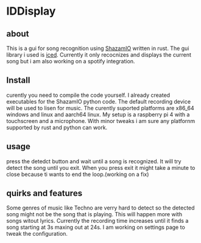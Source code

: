 # IDDisplay
## about

This is a gui for song recognition using [ShazamIO](https://github.com/shazamio/ShazamIO) written in rust. The gui library i used is [iced](https://github.com/iced-rs/iced/tree/master).
 Currently it only recocnizes and displays the current song but i am also working on a spotify integration.

## Install

curently you need to compile the code yourself. I already created executables for the ShazamIO python code. The default recording device will be used to lisen for music.
The curently suported platforms are x86_64 windows and linux and aarch64 linux. My setup is a raspberry pi 4 with a touchscreen and a microphone.
With minor tweaks i am sure any platfornm supported by rust and python can work.

## usage

press the detedct button and wait until a song is recognized. It will try detect the song until you exit. 
When you press exit it might take a minute to close because ti wants to end the loop.(working on a fix)

## quirks and features

Some genres of music like Techno are verry hard to detect so the detected song might not be the song that is playing. This will happen more with songs witout lyrics.
Currently the recording time increases until it finds a song starting at 3s maxing out at 24s. I am working on settings page to tweak the configuration.